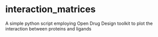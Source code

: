 # interaction_matrices
A simple python script employing Open Drug Design toolkit to plot the interaction between proteins and ligands
